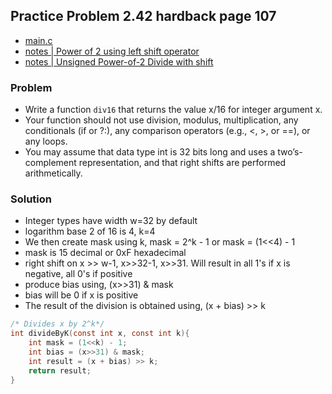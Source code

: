 ## Practice Problem 2.42 hardback page 107

- [main.c](../practice-problems/code/problem2dot42/main.c)
- [notes | Power of 2 using left shift operator](../misc.md#power-of-2-using-left-shift-operator)
- [notes | Unsigned Power-of-2 Divide with shift](../misc.md#signed-twos-complement-power-of-2-divide-with-shift-alternative)

### Problem

- Write a function `div16` that returns the value x/16 for integer argument x. 
- Your function should not use division, modulus, multiplication, any conditionals (if or ?:), any comparison operators (e.g., <, >, or ==), or any loops. 
- You may assume that data type int is 32 bits long and uses a two’s-complement representation, and that right shifts are performed arithmetically.


### Solution

- Integer types have width w=32 by default
- logarithm base 2 of 16 is 4, k=4
- We then create mask using k, mask = 2^k - 1 or mask = (1<<4) - 1
- mask is 15 decimal or 0xF hexadecimal
- right shift on x >> w-1, x>>32-1, x>>31. Will result in all 1's if x is negative, all 0's if positive
- produce bias using, (x>>31) & mask
- bias will be 0 if x is positive
- The result of the division is obtained using, (x + bias) >> k

```c
/* Divides x by 2^k*/
int divideByK(const int x, const int k){
    int mask = (1<<k) - 1;
    int bias = (x>>31) & mask;
    int result = (x + bias) >> k;
    return result;
}
```